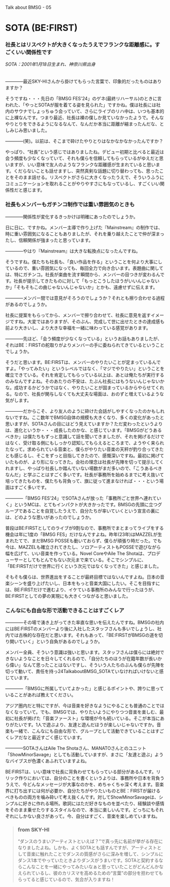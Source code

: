 Talk about BMSG - 05
# SOTA (BE:FIRST)
### 社長とはリスペクトが大きくなったうえでフランクな距離感に。すごくいい関係性です

*SOTA：2001年1月18日生まれ、神奈川県出身*
<br/><br/><br/>
————最近SKY-HIさんから掛けてもらった言葉で、印象的だったものはありますか？

そうですね・・・先日の「BMSG FES'24」のゲネ(最終リハーサル)のときに言われた、「やっとSOTAが服を着てる姿を見られた」ですかね。僕は社長には社内のサウナでしょっちゅう会っていて、さらにライブのリハ中は、いつも基本的に上裸なんです。つまり最近、社長は裸の僕しか見ていなかったようで。そんなやりとりをできるようになるなんて、なんだか本当に距離が縮まったんだな、としみじみ思いました。

————(笑)。以前は、そこまで砕けたやりとりはなかなかなかったんですか？

やっぱり、“社長”という感じではありましたね。デビュー初期と比べると最近は会う頻度も少なくなっていて、それも僕らを信頼してもらっているがゆえだと思いますが、いい意味で友人のようなフランクな距離感が生まれていると思います。くだらないことも話せますし、突然真剣な話題に切り替わっても、思ったことをそのまま話せる。リスペクトがさらに大きくなったうえで、そういうふうにコミュニケーションを取れることがやりやすさにもなっているし、すごくいい関係性だと感じます。

### 社長もメンバーもガチンコ制作では重い雰囲気のときも

————関係性が変化するきっかけは明確にあったのでしょうか。

日に日に、ですかね。メンバー主導で作り上げた『Mainstream』の制作では、時に重い雰囲気になることもありましたが、それを乗り越えたことで仲が深まったし、信頼関係が強まったと思っています。

————やはり『Mainstream』は大きな転換点になったんですね。

そうですね。僕たちも社長も、「良い作品を作る」ということを何より大事にしているので、重い雰囲気になっても、毎回全力で向き合います。表題曲に関しては、特にガチンコ。社長が楽曲を流す瞬間から、メンバーの目つきが変わるんです。社長が提示してきたものに対して「もっとこうしたほうがいいんじゃないか」「そもそもこの曲じゃないんじゃないか」とかも、遠慮せずに伝えます。

————メンバー間では意見がそろうのでしょうか？それとも擦り合わせる過程があるのでしょうか。

社長に提案をもらってから、メンバーで擦り合わせて、社長に意見を返すイメージですね。大変ではありますが、そのぶん、完成して世に出せたときの達成感も前より大きいし、より大きな幸福を一緒に味わっている感覚があります。

————先ほど、「会う頻度が少なくなっている」というお話もありましたが、それはBE：FIRSTの舵取りがよりメンバーの手に委ねられてきているということでしょうか。

そうだと思います。BE:FIRSTは、メンバーのやりたいことが定まっているんですよ。「やってみたい」というレベルではなく、「マジでやりたい」ということを確立できている。それを肯定してもらっている以上は、あとは俺たちが実行するのみなんですよね。そのあたりの不安は、たぶん社長にはもうないんじゃないかな。成功するかどうかではなく、やりたいことが固まっているからやらせてくれる。なので、社長が関与しなくても大丈夫な場面は、おのずと増えているような気がします。

————だからこそ、より友人のように砕けた会話がしやすくなったのかもしれないですね。ここ数年でBMSG自体の規模も大きくなり、多くの変化があったと思いますが、SOTAさんの目にはどう見えていますか？ただ変わったというよりは、進化というか・・・成長したのかな、と感じています。「BMSGがどうあるべきか」は僕たちもずっと意識して話を聞いてきましたが、それを掲げるだけではなく、受け取る側にもしっかり認知してもらえるところまで、ようやく来られたなって。求められている音楽と、僕らがやりたい音楽の天秤が釣り合ってきたとも感じるし、そこをずっと目指してきたので、感慨深いですね。最初に掲げていたものが、より形になってきた。会社の理念は社長が先陣を切って提示してくれますし、やっぱり社長しか踏んでいない場数がまだ多いので、「こうあるべきなんだ」と学ぶことはすごく多いです。社長が事務所を始めるまでに考え抜いて培ってきたものを、僕たちも背負って、旗に従って進まなければ・・・という場面はすごく多いです。

————「BMSG FES'24」でSOTAさんが放った「事務所ごと世界へ連れていく」というMCは、とてもインパクトが大きかったです。BMSGの先頭に立つグループであることを自覚したうえで、自分たちが率いていくという宣言の裏には、どのような思いがあったのでしょうか。

普段はBE:FIRSTとしてのライブが9割なので、事務所でまとまってライブをする機会は年に1度の「BMSG FES」だけなんですよね。昨年(23年)はMAZZELが生まれたてで、まだBMSG POSSEも動いておらず、僕らが頑張り時だった。でも今は、MAZZELも確立されてきたし、ソロアーティストもPOSSEで遊びながら幅を広げて、いい音楽を作っている。Novel CoreやAile The Shotaは、プロデューサーとしてもとんでもない次元まで来ている。そこでシンプルに、「BE:FIRSTだけで世界に行くという次元ではなくなってきた」と感じました。

そもそも僕らは、世界進出をすることが最終目標ではないんですよね。日本の音楽シーンを盛り上げたいし、日本をもっと音楽大国にしたい。そこを目指すには、BE:FIRSTだけで進むより、イケている事務所のみんなで行ったほうが、BE:FIRSTとしての夢の実現にも大きくつながると思いました。

### こんなにも自由な形で活動できることはすごくレア

————その場で湧き上がってきた率直な思いを伝えたんですね。BMSGの社内にはBE:FIRSTのメンバーより後に入社したスタッフさんも多いでしょうし、社内では古株的な存在だと思います。それもあって、「BE:FIRSTがBMSGの道を切り開いていく」という自負があるのでしょうか。

メンバー全員、そういう意識は強いと思います。スタッフさんは僕らには絶対できないようなことを日々してくれるので、「自分たちのほうが在籍年数が長いから偉い」なんて思ったことはないですし、そういう人たちのぶんも僕らが先陣を切って動いて、責任を持っ24TalkaboutBMSG_SOTAていなければいけないと感じています。

————「BMSGに所属していてよかった」と感じるポイントや、誇りに思っていることがあれば教えてください。

アジア圏内だと特にですが、今は音楽を好きなようにやることも普通のことではなくなっていて。でも、BMSGでは、やりたいようにやりつつ音楽を楽しむ、最初に社長が掲げた「音楽ファースト」な環境が今も続いている。そこが本当にありがたいです。1人で遊ぶより、友達と遊んだほうが楽しいじゃないですか。音楽も一緒で、こんなにも自由な形で、グループとして活動できていることはすごくレアだなと最近すごく感じています。

————SOTAさんはAile The Shotaさん、MANATOさんとのユニット「ShowMinorSavage」としても活動していますが、まさに「友達と遊ぶ」ようなバイブスが色濃くあふれていますよね。

BE:FIRSTは、いい意味で社長に背負わせてもらっている部分があるんです。リリック作りにおいては、自分のことを書くというよりは、事務所や日本を背負ううえで、今どんなメッセージが大事なのかを、めちゃくちゃ深く考えます。音楽界に打ち出すには何が必要か、自分たちがやりたいものとBE：FIRSTが届けるべきものの両方を噛み砕いて考え抜くんです。対してShowMinorSavageは、シンプルに好きに作れる場所。歌詞にはただ好きなものを並べたり、経験談や感情をそのまま乗せたりするスタイルなので、本当に楽しいんです。どっちにもそれぞれにしかない良さがあって。今、自分はすごく、音楽を楽しめていますね。



> ### from SKY-HI
> 
> “ダンスのうまいアーティストといえば？”で真っ先に名前が挙がる存在になりましたよね。しかも、よくSOTAとも話すんですが、アーティストとして音楽に触れたことでダンスの質感がさらに深みを増して、シンプルにダンス1本でやっていたときよりダンスがうまいです。SOTAと契約するならこんなことを一緒にやってみたいなぁと思っていたことがどんどんかなえられているし、彼のカリスマを高めるための“言葉”の部分を担わせてもらってると感じているので、気合が入りますね！
